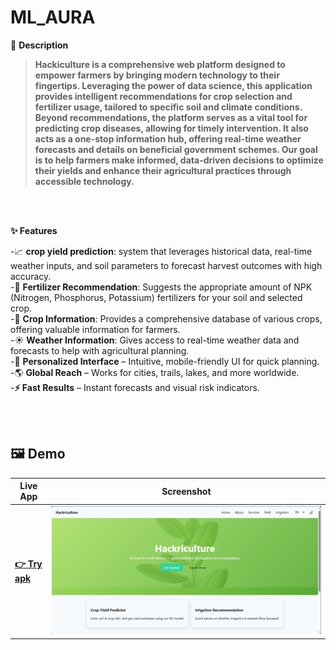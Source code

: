 # ML_AURA
📝 **Description**
>**Hackiculture is a comprehensive web platform designed to empower farmers by bringing modern technology to their fingertips.
> Leveraging the power of data science, this application provides intelligent recommendations for crop selection and fertilizer usage, tailored to specific soil and climate conditions.**
>**Beyond recommendations, the platform serves as a vital tool for predicting crop diseases, allowing for timely intervention.
>It also acts as a one-stop information hub, offering real-time weather forecasts and details on beneficial government schemes.
>Our goal is to help farmers make informed, data-driven decisions to optimize their yields and enhance their agricultural practices through accessible technology.**

<br>
<br>

**✨ Features**

-📈 **crop yield prediction**: system that leverages historical data, real-time weather inputs, and soil parameters to forecast harvest outcomes with high accuracy.<br>
-🌿 **Fertilizer Recommendation**: Suggests the appropriate amount of NPK (Nitrogen, Phosphorus, Potassium) fertilizers for your soil and selected crop.<br>
-🌾 **Crop Information**: Provides a comprehensive database of various crops, offering valuable information for farmers.<br>
-☀️ **Weather Information**: Gives access to real-time weather data and forecasts to help with agricultural planning.<br>
-🎨 **Personalized Interface** – Intuitive, mobile-friendly UI for quick planning.<br>
-🌎 **Global Reach** – Works for cities, trails, lakes, and more worldwide.<br>
-**⚡ Fast Results** – Instant forecasts and visual risk indicators.<br>

<br>
<br>

## 🖼️ Demo

| Live App | Screenshot |
|---------|------------|
| [**👉 Try apk**](https://hackriculture-updated.onrender.com/) | ![App Screenshot](agri.jpg) |
